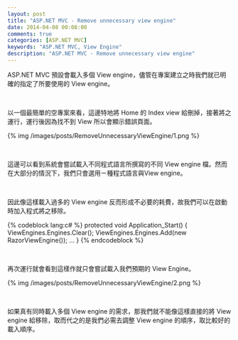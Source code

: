 ```yaml
---
layout: post
title: "ASP.NET MVC - Remove unnecessary view engine"
date: 2014-04-08 00:08:00
comments: true
categories: [ASP.NET MVC]
keywords: "ASP.NET MVC, View Engine"
description: "ASP.NET MVC - Remove unnecessary view engine"
---
```


ASP.NET MVC 預設會載入多個 View engine，儘管在專案建立之時我們就已明確的指定了所要使用的 View engine。  

<!-- More -->

<br/>

以一個最簡單的空專案來看，這邊特地將 Home 的 Index view 給刪掉，接著將之運行，運行後因為找不到 View 所以會顯示錯誤頁面。  

{% img /images/posts/RemoveUnnecessaryViewEngine/1.png %}

<br/>

這邊可以看到系統會嘗試載入不同程式語言所撰寫的不同 View engine 檔。然而在大部分的情況下，我們只會選用ㄧ種程式語言與View engine。

<br/>

因此像這樣載入過多的 View engine 反而形成不必要的耗費，故我們可以在啟動時加入程式將之移除。

{% codeblock lang:c# %} 
protected void Application_Start()
{
    ViewEngines.Engines.Clear();
    ViewEngines.Engines.Add(new RazorViewEngine());
    ...
}
{% endcodeblock %}

<br/>

再次運行就會看到這樣作就只會嘗試載入我們預期的 View Engine。

{% img /images/posts/RemoveUnnecessaryViewEngine/2.png %}

<br/>

如果真有同時載入多個 View engine 的需求，那我們就不能像這樣直接的將 View engine 給移除，取而代之的是我們必需去調整 View engine 的順序，取比較好的載入順序。
